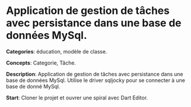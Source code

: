 
# Application de gestion de tâches avec persistance dans une base de données MySql.

**Categories**: éducation, modèle de classe.

**Concepts**: Categorie, Tâche.

**Description**:
Application de gestion de tâches avec persistance dans une base de données MySql.
Utilise le driver sqljocky pour se connecter à une base de donné MySql.

**Start**:
Cloner le projet et ouvrer une spiral avec Dart Editor. 
 






